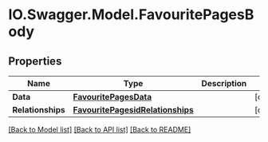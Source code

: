 # IO.Swagger.Model.FavouritePagesBody
## Properties

Name | Type | Description | Notes
------------ | ------------- | ------------- | -------------
**Data** | [**FavouritePagesData**](FavouritePagesData.md) |  | [optional] 
**Relationships** | [**FavouritePagesidRelationships**](FavouritePagesidRelationships.md) |  | [optional] 

[[Back to Model list]](../README.md#documentation-for-models) [[Back to API list]](../README.md#documentation-for-api-endpoints) [[Back to README]](../README.md)

